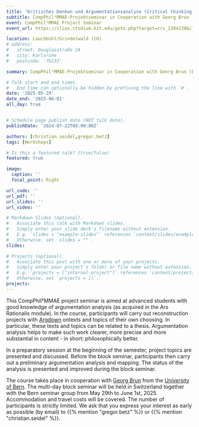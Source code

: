 ```yaml
---
title: 'Kritisches Denken und Argumentationsanalyse (Critical thinking and argumentation analysis)'
subtitle: CompPhil²MMAE-Projektseminar in Cooperation with Georg Brun (Bern)
event: CompPhil²MMAE Project Seminar
event_url: https://ilias.studium.kit.edu/goto.php?target=crs_2304230&client_id=produktiv

location: Lauchbühl/Grindelwald (CH)
# address:
#   street: Douglasstraße 24
#   city: Karlsruhe
#   postcode: '76133'

summary: CompPhil²MMAE-Projektseminar in Cooperation with Georg Brun (Bern)

# Talk start and end times.
#   End time can optionally be hidden by prefixing the line with `#`.
date: '2025-05-29'
date_end: '2025-06-01'
all_day: true


# Schedule page publish date (NOT talk date).
publishDate: '2024-07-22T08:00:00Z'

authors: [christian.seidel,gregor.betz]
tags: [Workshops]

# Is this a featured talk? (true/false)
featured: true

image:
  caption: ''
  focal_point: Right

url_code: ''
url_pdf: ''
url_slides: ''
url_video: ''

# Markdown Slides (optional).
#   Associate this talk with Markdown slides.
#   Simply enter your slide deck's filename without extension.
#   E.g. `slides = "example-slides"` references `content/slides/example-slides.md`.
#   Otherwise, set `slides = ""`.
slides:

# Projects (optional).
#   Associate this post with one or more of your projects.
#   Simply enter your project's folder or file name without extension.
#   E.g. `projects = ["internal-project"]` references `content/project/deep-learning/index.md`.
#   Otherwise, set `projects = []`.
projects:
---
```


This CompPhil²MMAE project seminar is aimed at advanced students with good knowledge of argumentation analysis (as acquired in the Ars Rationalis module). In the course, participants will carry out reconstruction projects with [Argdown](http://argdown.org) on ​​texts and topics of their own choosing. In particular, these texts and topics can be related to a thesis. Argumentation analysis helps to make such work clearer, more precise and more substantial in content - in short: philosophically better.

In a preparatory session at the beginning of the semester, project topics are presented and discussed. Before the block seminar, participants then carry out a preliminary argumentation analysis and mapping. The status of the analysis is presented and improved during the block seminar.

The course takes place in cooperation with [Georg Brun](https://www.georgbrun.ch/) from the [University of Bern](https://www.philosophie.unibe.ch/index_ger.html). The multi-day block seminar will be held in Switzerland together with the Bern seminar group from May 29th to June 1st, 2025. Accommodation and travel costs will be covered. The number of participants is strictly limited. We ask that you express your interest as early as possible (by email) to {{% mention "gregor.betz" %}} or {{% mention "christian.seidel" %}}.
<!--- and for binding registration stating the preliminary project topic in the [ILIAS-Kursraum](https://ilias.studium.kit.edu/goto.php?target=crs_2304230&client_id=produktiv) until April 1, 2025.
--->
